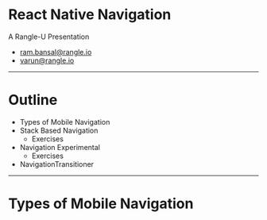 # React Native Navigation

A Rangle-U Presentation

- ram.bansal@rangle.io
- varun@rangle.io

---

# Outline

- Types of Mobile Navigation
- Stack Based Navigation
  + Exercises
- Navigation Experimental
  + Exercises
- NavigationTransitioner

---

<div class="flex items-center justify-center" style="height: 100%;">
  <h1>Types of Mobile Navigation</h1>
</div>

---

## Hierarchical Navigation

<img src="react-native-navigation/hierarchical-navigation.png"
  style="border: none; width: 315px;" />

> Make one choice per screen until you reach a destination. To go to another destination, you must retrace your steps or start over from the beginning and make different choices. Settings and Mail use this navigation style.

» <a href="https://developer.apple.com/ios/human-interface-guidelines/interaction/navigation">
  human-interface-guidelines/navigation
</a>

» <a href="https://material.google.com/patterns/navigation.html#navigation-hierarchy">
  material/navigation-hierarchy
</a>

---

## Flat Navigation

<img src="react-native-navigation/flat-navigation.png"
  style="border: none; width: 315px;" />

> Switch between multiple content categories. Music and App Store use this navigation style.

» <a href="https://developer.apple.com/ios/human-interface-guidelines/interaction/navigation">
  human-interface-guidelines/navigation
</a>

» <a href="https://material.google.com/patterns/navigation.html#navigation-hierarchy">
  material/navigation-hierarchy
</a>

---

## Experience-driven Navigation

<img src="react-native-navigation/experience-driven-navigation.png"
  style="border: none; width: 315px;" />

> Move freely through content, or the content itself defines the navigation. Games, books, and other immersive apps generally use this navigation style.

» <a href="https://developer.apple.com/ios/human-interface-guidelines/interaction/navigation">
  human-interface-guidelines/navigation
</a>

» <a href="https://material.google.com/patterns/navigation.html#navigation-hierarchy">
  material/navigation-hierarchy
</a>

---

## Links

<img src="react-native-navigation/links.png"
  style="border: none; width: 360px;" />

> Links allow users to move quickly between scenes that aren’t navigationally adjacent.

» <a href="https://developer.apple.com/ios/human-interface-guidelines/interaction/navigation">
  human-interface-guidelines/navigation
</a>

» <a href="https://material.google.com/patterns/navigation.html#navigation-hierarchy">
  material/navigation-hierarchy
</a>

---

## Navigation Patterns

+ Embedded navigation
+ Tabs
+ Bottom navigation bar
+ Navigation drawer
+ Nested navigation
+ Expanding navigation drawer
+ Cascading navigation drawer (desktop)
+ Gestural

» <a href="https://material.google.com/patterns/navigation.html#navigation-patterns">
  material/navigation-patterns
</a>

---

<div class="flex items-center justify-center" style="height: 100%;">
  <h2>Navigation Patterns ≠ Navigation Types</h2>
</div>

---

# Stack Based Navigation

```
                        _ . - - -- .. _
    ||||            .-'      /```\     `'-_             /|
    ||||           (     /`` \___/ ```\    )           | |
    \__/           |`"-//..__     __..\\-"`|           | |
     ||            |`"||...__`````__...||"`|           | |
     ||            |`"||...__`````__...||"`|           \ |
     ||       _,.--|`"||...__`````__...||"`|--.,_       ||
     ||    .'`     |`"||...__`````__...||"`|     `'.    ||
     ||   '.        `/ |...__`````__...| \         .'   ||
     ||     `'-..__  ``      `````      ``  __..-'`     ||
                   `""---,,,_______,,,---""`
```

<p class="mb4 italic">
  Image from <a href="https://github.com/thejameskyle/itsy-bitsy-data-structures/blob/master/itsy-bitsy-data-structures.js#L644">itsy-bitsy-data-structures</a>
</p>

- [MDN/Web/API/History_API](https://developer.mozilla.org/en-US/docs/Web/API/History_API)
- [HTML5 Example](http://html5doctor.com/demos/history/bob)
- [$ionicHistory](http://ionicframework.com/docs/api/service/$ionicHistory)

---

## Navigation State (Stack)
### Initial State

```js
{
  index: 0,                     // starts with first route focused
  routes: [{ key: 'Welcome' }], // starts with only one route
}
```

???

Initial state of the navigation stack. We pre-populate with the default route.

---

## Navigation State (Stack)

<div class="flex">
  <div class="flex-auto">
<pre lang="js"><code class="js hljs javascript remark-code">{
  "index": 4,
  "routes": [
    {
      "key": "Welcome"
    },
    {
      "key": "route-1473354942439"
    },
    {
      "key": "route-1473354943938"
    },
    {
      "key": "route-1473354944908"
    },
    {
      "key": "route-1473354945808"
    }
  ]
}</code></pre>
  </div>
  <div class="flex-auto">
    <img src="react-native-navigation/stack-basic.gif" width="189px" />
  </div>
</div>

???

The state of the stack after pushing 4 states.

---

## Exercise #1

<div class="flex">
  <div class="flex-auto">
    <p>Complete the initial state for a pager style navigator.</p>

<pre lang="js"><code class="js hljs javascript remark-code">{
  index: 0,
  routes: [ ?? ],
}
</code></pre>
  </div>
  <div class="flex-auto">
    <img src="react-native-navigation/pages.gif" width="189px" />
  </div>
</div>

---

## Solution for Exercise #1

```js
{
  index: 0,
  routes: [
    {key: 'Step 1', color: '#ff0000'},
    {key: 'Step 2', color: '#ff7f00'},
    {key: 'Step 3', color: '#ffff00'},
    {key: 'Step 4', color: '#00ff00'},
    {key: 'Step 5', color: '#0000ff'},
    {key: 'Step 6', color: '#4b0082'},
    {key: 'Step 7', color: '#8f00ff'},
  ],
}
```

---

## Exercise #2

<div class="flex">
  <div class="flex-auto">
    <p>Complete the initial state for a tab style navigator.</p>

<pre lang="js"><code class="js hljs javascript remark-code">{
  index: 0,
  routes: [ ?? ],
}
</code></pre>
  </div>
  <div class="flex-auto">
    <img src="react-native-navigation/tabs-header.gif" width="189px" />
  </div>
</div>

---

<h2 class="m0">Solution for Exercise #2</h2>

```js
{
  // The three tabs
  tabs: {
    index: 0,
    routes: [
      {key: 'apple'},
      {key: 'banana'},
      {key: 'orange'},
    ],
  },
  // Scenes for the apple tab.
  apple: {
    index: 0,
    routes: [{ key: 'Apple Home' }],
  },
  // Scenes for the banana tab.
  banana: {
    index: 0,
    routes: [{ key: 'Banana Home' }],
  },
  // Scenes for the orange tab.
  orange: {
    index: 0,
    routes: [{ key: 'Orange Home' }],
  },
}
```

???

Has one `NavigationCardStack` but with 4 stacks in the state: tab container & 3 tabs. We use `jumpTo` to go between the tabs so, no transition animation. And `push`/`pop` within each tab so there is transition animation.

---

# Navigation Experimental

- NavigationCardStack
- NavigationHeader
- NavigationStateUtils

---

## NavigationCardStack

```
                          +------------+
                        +-|            |
                      +-| |            |
                      | | |            |
                      | | |   Active   |
                      | | |    Scene   |
                      | | |            |
                      +-| |            |
                        +-|            |
                          +------------+
```

<p class="mt4 h3">A controlled navigation view that renders a stack of cards.</p>

```js
{
  index: 0,                     // starts with first route focused
  routes: [{ key: 'Welcome' }], // starts with only one route
}
```

---

## Header Inside the Card/Route

<pre class="inline-block m0 absolute"
  style="top: 50%; left: 50%; transform: translate3d(-50%, -50%, 0);">
    +------------+
  +-|   Header   |
+-| |------------|
| | |            |
| | |  Focused   |
| | |   Card     |
| | |            |
+-| |            |
  +-|            |
    +------------+
<pre>

???

The intention here is to describe how if the header is inside the card then it will transition with the rest of the card.

---

## NavigationHeader

<pre class="inline-block m0 absolute"
  style="top: 50%; left: 50%; transform: translate3d(-50%, -50%, 0);">
    +------------+
    |   Header   |
    +------------+
  +-|            |
+-| |            |
| | |  Focused   |
| | |   Card     |
+-| |            |
  +-|            |
    +------------+
</pre>

???

To have the header be an overlay that remains persistent across multiple cards we use `NavigationHeader`

---

## NavigationCardStack Example

```html
<NavigationCardStack
  key={ 'stack_' + tabKey }
  onNavigateBack={ this._back }
  navigationState={ this.props.navigator }
  renderHeader={ this._renderHeader }
  renderScene={ this._renderScene }
  style={ styles.navigatorCardStack }
/>
```

[» UIExplorer/NavigationExperimental/NavigationCardStack-example](https://github.com/facebook/react-native/blob/master/Examples/UIExplorer/js/NavigationExperimental/NavigationCardStack-example.js)

---

## NavigationStateUtils

Utilities to perform atomic operation with navigate state and routes.

```javascript
const navigationState = {
  index: 0,
  routes: [{ key: 'WELCOME' }],
};



// Push a new state/route/scene
const route = { key: 'PROFILE' };
navigationState = NavigationStateUtils.push(navigationState, route);



// Pop out a route from the navigation state
navigationState = NavigationStateUtils.pop(navigationState);
```

- [NavigationStateUtils.js](https://github.com/facebook/react-native/blob/master/Libraries/NavigationExperimental/NavigationStateUtils.js)
- [UIExplorer/NavigationExperimental/NavigationCardStack-example](https://github.com/facebook/react-native/blob/master/Examples/UIExplorer/js/NavigationExperimental/NavigationCardStack-example.js#L76)

---

## Exercise #3

```bash
$ git clone git@github.com:rangle/NavigationExperimentalWorkshop.git
$ git checkout base
```

<div class="flex">
  <div class="flex-auto">
    <p>Finish the implementation of:</p>
    <ul>
      <li><code>containers/app.js</code></li>
      <li><code>scene-renderer/index.js</code></li>
      <li><code>reducers/navigator.js</code></li>
      <li><code>containers/home.js</code></li>
      <li><code>containers/profile.js</code></li>
    </ul>

    <p>» <a href="https://facebook.github.io/react-native/docs/navigation.html#navigationexperimental">NavigationExperimental docs</a></p>
  </div>
  <div class="flex-auto">
    <img src="react-native-navigation/end-result.gif" width="185.5px" />
  </div>
</div>

---

## NavigationTransitioner

```html
<NavigationTransitioner
  navigationState={ this.props.navigationState }
  render={ (transitionProps) => this._render(transitionProps) }
  configureTransition={ this._configureTransition } />
```

```js
_configureTransition() {
    const easing: any = Easing.inOut(Easing.ease);
    return {
      duration: 500,
      easing,
    };
  }
```

- [NavigationTransitioner AnimatedView example](https://github.com/facebook/react-native/blob/master/Examples/UIExplorer/js/NavigationExperimental/NavigationTransitioner-AnimatedView-example.js)
- [NavigationTransitioner AnimatedView pager example](https://github.com/facebook/react-native/blob/master/Examples/UIExplorer/js/NavigationExperimental/NavigationTransitioner-AnimatedView-pager-example.js)

---

## Stretch Goals

- Added a **[`NavigationHeader`](https://github.com/facebook/react-native/blob/master/Examples/UIExplorer/js/NavigationExperimental/NavigationCardStack-NavigationHeader-Tabs-example.js)**
- Provide custom easing using **[`NavigationTransitioner`](https://github.com/facebook/react-native/blob/master/Examples/UIExplorer/js/NavigationExperimental/NavigationTransitioner-AnimatedView-example.js)**
